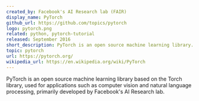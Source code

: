 ```yaml
---
created_by: Facebook's AI Research lab (FAIR)
display_name: PyTorch
github_url: https://github.com/topics/pytorch
logo: pytorch.png
related: python, pytorch-tutorial
released: September 2016
short_description: PyTorch is an open source machine learning library.
topic: pytorch
url: https://pytorch.org/
wikipedia_url: https://en.wikipedia.org/wiki/PyTorch
---
```

PyTorch is an open source machine learning library based on the Torch library, used for applications such as computer vision and natural language processing, primarily developed by Facebook's AI Research lab.
